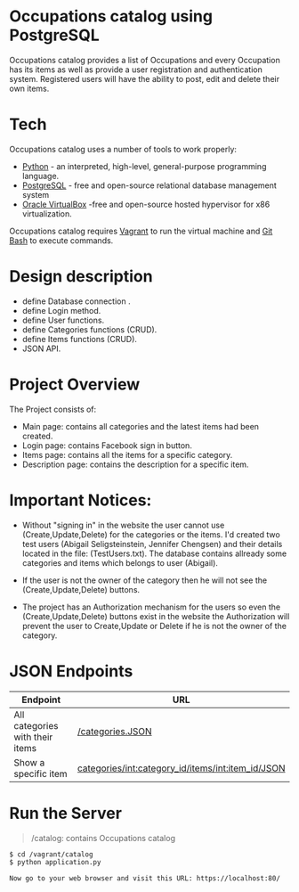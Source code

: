 # Occupations catalog using PostgreSQL

Occupations catalog provides a list of Occupations and every Occupation has its items as well as provide a user registration and authentication system. Registered users will have the ability to post, edit and delete their own items.

# Tech

Occupations catalog uses a number of tools to work properly:

* [Python](https://www.python.org/) - an interpreted, high-level, general-purpose programming language.
* [PostgreSQL](https://www.postgresql.org) -  free and open-source relational database management system
* [Oracle VirtualBox](https://www.virtualbox.org/) -free and open-source hosted hypervisor for x86 virtualization.

Occupations catalog requires [Vagrant](https://www.vagrantup.com/) to run the virtual machine and [Git Bash](https://git-scm.com/downloads) to execute commands.

# Design description
* define Database connection .
* define Login method.
* define User functions.
* define Categories functions (CRUD).
* define Items functions (CRUD).
* JSON API.

# Project Overview
The Project consists of:
* Main page: contains all categories and the latest items had been created.
* Login page: contains Facebook sign in button.
* Items page: contains all the items for a specific category.
* Description page: contains the description for a specific item.

# Important Notices:
* Without "signing in" in the website the user cannot use (Create,Update,Delete) for the categories or the items. I'd created two test users (Abigail Seligsteinstein, Jennifer Chengsen) and their details located in the file: (TestUsers.txt). The database contains allready some categories and items which belongs to user (Abigail).

* If the user is not the owner of the category then he will not see the (Create,Update,Delete) buttons.

* The project has an Authorization mechanism for the users so even the (Create,Update,Delete) buttons exist in the website the Authorization will prevent the user to Create,Update or Delete if he is not the owner of the category.


# JSON Endpoints

| Endpoint | URL |
| ------ | ------ |
| All categories with their items | [/categories.JSON](https://localhost:80/categories.JSON) |
|  Show a specific item | [categories/<int:category_id>/items/<int:item_id>/JSON](https://localhost:80/categories/<int:category_id>/items/<int:item_id>/JSON) |


# Run the Server
> /catalog: contains Occupations catalog

```sh
$ cd /vagrant/catalog
$ python application.py

Now go to your web browser and visit this URL: https://localhost:80/
```




